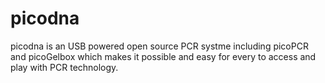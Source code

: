 # picodna

picodna is an USB powered open source PCR systme including picoPCR and picoGelbox which makes it possible and easy for every to access and play with PCR technology.
